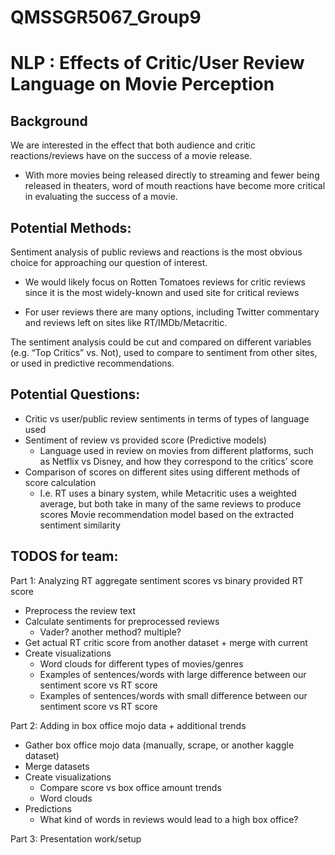 # QMSSGR5067_Group9

# NLP : Effects of Critic/User Review Language on Movie Perception

## Background
We are interested in the effect that both audience and critic reactions/reviews 
have on the success of a movie release.
 - With more movies being released directly to streaming and fewer being 
    released in theaters, word of mouth reactions have become more critical in evaluating the success of a movie.
    
## Potential Methods:
Sentiment analysis of public reviews and reactions is the most obvious choice 
for approaching our question of interest. 
-  We would likely focus on Rotten Tomatoes reviews for critic reviews 
    since it is the most widely-known and used site for critical reviews 
    
- For user reviews there are many options, including Twitter commentary 
    and reviews left on sites like RT/IMDb/Metacritic.

The sentiment analysis could be cut and compared on different variables 
(e.g. “Top Critics” vs. Not), used to compare to sentiment from other sites, or used in predictive recommendations.

## Potential Questions:
- Critic vs user/public review sentiments in terms of types of language used
- Sentiment of review vs provided score (Predictive models)
  - Language used in review on movies from different platforms, such as Netflix vs Disney, and how they correspond to the critics’ score
- Comparison of scores on different sites using different methods of score calculation
  - I.e. RT uses a binary system, while Metacritic uses a weighted average, but both take in many of the same reviews to produce scores
Movie recommendation model based on the extracted sentiment similarity

## TODOS for team: 

Part 1: Analyzing RT aggregate sentiment scores vs binary provided RT score 
- Preprocess the review text 
- Calculate sentiments for preprocessed reviews 
  - Vader? another method? multiple? 
- Get actual RT critic score from another dataset + merge with current
- Create visualizations
    - Word clouds for different types of movies/genres
    - Examples of sentences/words with large difference between our sentiment score vs RT score 
    - Examples of sentences/words with small difference between our sentiment score vs RT score

Part 2: Adding in box office mojo data + additional trends
- Gather box office mojo data (manually, scrape, or another kaggle dataset)
- Merge datasets 
- Create visualizations
  - Compare score vs box office amount trends
  - Word clouds
- Predictions 
  - What kind of words in reviews would lead to a high box office? 

Part 3: Presentation work/setup